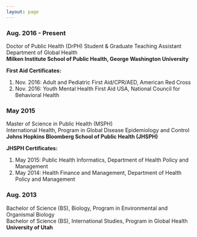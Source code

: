 ```yaml
---
layout: page
---
```


### Aug. 2016 - Present  
Doctor of Public Health (DrPH) Student & Graduate Teaching Assistant  
Department of Global Health  
__Milken Institute School of Public Health, George Washington University__  

__First Aid Certificates:__  
1. Nov. 2016: Adult and Pediatric First Aid/CPR/AED, American Red Cross  
2. Nov. 2016: Youth Mental Health First Aid USA, National Council for Behavioral Health


### May 2015  
Master of Science in Public Health (MSPH)  
International Health, Program in Global Disease Epidemiology and Control  
__Johns Hopkins Bloomberg School of Public Health (JHSPH)__  

__JHSPH Certificates:__  
1. May 2015: Public Health Informatics, Department of Health Policy and Management  
2. May 2014: Health Finance and Management, Department of Health Policy and Management


### Aug. 2013
Bachelor of Science (BS), Biology, Program in Environmental and Organismal Biology  
Bachelor of Science (BS), International Studies, Program in Global Health                                    
__University of Utah__
